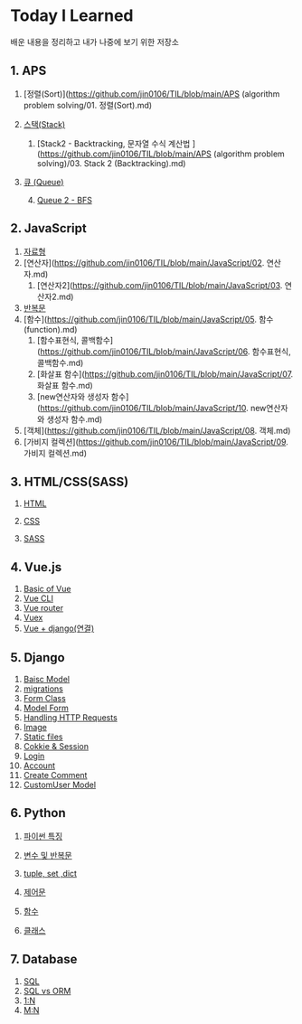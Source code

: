 # Today I Learned

배운 내용을 정리하고 내가 나중에 보기 위한 저장소



## 1. APS

1. [정렬(Sort)](https://github.com/jin0106/TIL/blob/main/APS (algorithm problem solving/01. 정렬(Sort).md)
2. [스택(Stack)](https://github.com/jin0106/TIL/blob/main/APS%20(algorithm%20problem%20solving)/02.%20Stack.md)
   
   1. [Stack2 - Backtracking, 문자열 수식 계산법 ](https://github.com/jin0106/TIL/blob/main/APS (algorithm problem solving)/03. Stack 2 (Backtracking).md)
3. [큐 (Queue)](https://github.com/jin0106/TIL/blob/main/APS%20(algorithm%20problem%20solving)/04.%20Queue.md)

   4. [Queue 2 - BFS](https://github.com/jin0106/TIL/blob/main/APS%20(algorithm%20problem%20solving)/05.%20Queue%202%20(BFS).md)

   

## 2. JavaScript

1. [자료형](https://github.com/jin0106/TIL/blob/main/JavaScript/01.%20자료형.md)
2. [연산자](https://github.com/jin0106/TIL/blob/main/JavaScript/02. 연산자.md)
   1. [연산자2](https://github.com/jin0106/TIL/blob/main/JavaScript/03. 연산자2.md)
3. [반복문](https://github.com/jin0106/TIL/blob/main/JavaScript/04.%20while%2C%20for%2C%20switch.md)
4. [함수](https://github.com/jin0106/TIL/blob/main/JavaScript/05. 함수(function).md)
   1. [함수표현식, 콜백함수](https://github.com/jin0106/TIL/blob/main/JavaScript/06. 함수표현식, 콜백함수.md)
   2. [화살표 함수](https://github.com/jin0106/TIL/blob/main/JavaScript/07. 화살표 함수.md)
   3. [new연산자와 생성자 함수](https://github.com/jin0106/TIL/blob/main/JavaScript/10. new연산자와 생성자 함수.md)
5. [객체](https://github.com/jin0106/TIL/blob/main/JavaScript/08. 객체.md)
6. [가비지 컬렉션](https://github.com/jin0106/TIL/blob/main/JavaScript/09. 가비지 컬렉션.md)



## 3. HTML/CSS(SASS)

1. [HTML](https://github.com/jin0106/TIL/blob/main/web/0803/HTML%20(Hyper%20Text%20Markup%20Language).md)

2. [CSS](https://github.com/jin0106/TIL/blob/main/web/0803/CSS%20(Cascading%20Style%20Sheets).md)

3. [SASS](https://github.com/jin0106/TIL/blob/main/web/sass/01.%20기본%20문법.md)

   

## 4. Vue.js

1. [Basic of Vue](https://github.com/jin0106/TIL/blob/main/Vue.js/01.%20Basic%20of%20Vue.md)
2. [Vue CLI](https://github.com/jin0106/TIL/blob/main/Vue.js/02.%20Vue%20CLI.md)
3. [Vue router](https://github.com/jin0106/TIL/blob/main/Vue.js/03.%20Vue%20Router.md)
4. [Vuex](https://github.com/jin0106/TIL/blob/main/Vue.js/04.%20Vuex.md)
5. [Vue + django(연결)](https://github.com/jin0106/TIL/blob/main/Vue.js/05.%20vue%2Bdjango(연결).md)

## 5. Django

1. [Baisc Model](https://github.com/jin0106/TIL/blob/main/Django/01.%20기본%20구조.md)
2. [migrations](https://github.com/jin0106/TIL/blob/main/Django/02.%20migrations.md)
3. [Form Class](https://github.com/jin0106/TIL/blob/main/Django/03.%20Form%20Class.md)
4. [Model Form](https://github.com/jin0106/TIL/blob/main/Django/04.%20Model%20Form.md)
5. [Handling HTTP Requests](https://github.com/jin0106/TIL/blob/main/Django/05.%20Handling%20HTTP%20Requests.md)
6. [Image](https://github.com/jin0106/TIL/blob/main/Django/06.%20Image.md)
7. [Static files](https://github.com/jin0106/TIL/blob/main/Django/07.%20Static%20files.md)
8. [Cokkie & Session](https://github.com/jin0106/TIL/blob/main/Django/08.%20Cookie%20%26%20Session.md)
9. [Login](https://github.com/jin0106/TIL/blob/main/Django/09.%20Login.md)
10. [Account](https://github.com/jin0106/TIL/blob/main/Vue.js/01.%20Basic%20of%20Vue.md)
11. [Create Comment](https://github.com/jin0106/TIL/blob/main/Django/11.%20댓글%20생성.md)
12. [CustomUser Model](https://github.com/jin0106/TIL/blob/main/Django/12.%20CustomUserModel.md)



## 6. Python

1. [파이썬 특징](https://github.com/jin0106/TIL/blob/main/python/01_basic/0719/파이썬%20특징.md)

2. [변수 및 반복문](https://github.com/jin0106/TIL/blob/main/python/01_basic/0720/Python%20기초.md)

3. [tuple, set ,dict](https://github.com/jin0106/TIL/blob/main/python/01_basic/0719/컨테이너.md)

4. [제어문](https://github.com/jin0106/TIL/blob/main/python/01_basic/0721/제어문.md)

5. [함수](https://github.com/jin0106/TIL/blob/main/python/01_basic/0721/함수.md)

6. [클래스](https://github.com/jin0106/TIL/blob/main/python/01_basic/0721/class.md)

   

   

## 7. Database

1. [SQL](https://github.com/jin0106/TIL/blob/main/Database/01.%20SQL.md)
2. [SQL vs ORM](https://github.com/jin0106/TIL/blob/main/Database/02.%20SQL%20vs%20ORM.md)
3. [1:N](https://github.com/jin0106/TIL/blob/main/Database/03.%20데이터베이스%20관계%20(1대N).md)
4. [M:N](https://github.com/jin0106/TIL/blob/main/Database/04.%20데이터베이스%20관계%20(M%20대%20N).md)

